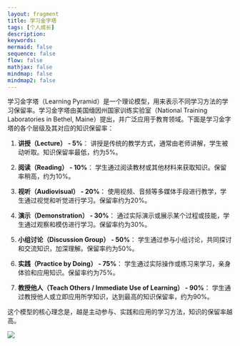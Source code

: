 ```yaml
---
layout: fragment
title: 学习金字塔
tags: [个人成长]
description: 
keywords: 
mermaid: false
sequence: false
flow: false
mathjax: false
mindmap: false
mindmap2: false
---
```


学习金字塔（Learning Pyramid）是一个理论模型，用来表示不同学习方法的学习保留率。学习金字塔由美国缅因州国家训练实验室（National Training Laboratories in Bethel, Maine）提出，并广泛应用于教育领域。下面是学习金字塔的各个层级及其对应的知识保留率：

1. **讲授（Lecture） - 5%**：
   讲授是传统的教学方式，通常由老师讲解，学生被动听取。知识保留率最低，约为5%。

2. **阅读（Reading） - 10%**：
   学生通过阅读教材或其他材料来获取知识。保留率稍高，约为10%。

3. **视听（Audiovisual） - 20%**：
   使用视频、音频等多媒体手段进行教学，学生通过视觉和听觉进行学习。保留率约为20%。

4. **演示（Demonstration） - 30%**：
   通过实际演示或展示某个过程或技能，学生通过观察和模仿进行学习。保留率约为30%。

5. **小组讨论（Discussion Group） - 50%**：
   学生通过参与小组讨论，共同探讨和交流知识，加深理解。保留率约为50%。

6. **实践（Practice by Doing） - 75%**：
   学生通过实际操作或练习来学习，亲身体验和应用知识。保留率约为75%。

7. **教授他人（Teach Others / Immediate Use of Learning） - 90%**：
   学生通过教授他人或立即应用所学知识，达到最高的知识保留率，约为90%。

这个模型的核心理念是，越是主动参与、实践和应用的学习方法，知识的保留率越高。

<img src="{{site.url}}/images/fragments/Study-Theory/p1.jpeg" />
